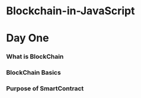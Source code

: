 # Blockchain-in-JavaScript
<h1>Day One</h1>
<h3>What is BlockChain</h3>
<h3> BlockChain Basics</h3>
<p></p>
<h3>Purpose of SmartContract</h3>
<p></p>